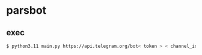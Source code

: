 # parsbot

## exec
```sh
$ python3.11 main.py https://api.telegram.org/bot< token > < channel_id >
```